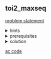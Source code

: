 ## toi2_maxseq
[problem statement]()

<details>
  <summary>hints</summary>
  <details>
    <summary>hint 1</summary>
    มี algorithm ไหนที่ใช้ represent ผลบวกของช่วงที่ติดกัน?
  </details>

  <details>
    <summary>hint 1.5</summary>
    prefix sum
  </details>
</details>

<details>
  <summary>prerequisites</summary>
  prefix sum
</details>

<details>
  <summary>solution</summary>
  โจทย์ข้อนี้ให้เราหา sequence ที่มีผลบวกมากที่สุดและอยู่ซ้ายสุดที่เป็นไปได้.
  เราสามารถ represent ผลบวกในช่วง $[l,r]$ ใดๆได้ด้วยการใช้ prefix sum กำหนดให้ $qs_i$ แทน prefix sum จนถึง $i$, ผลบวกในช่วง $[l,r]$ ก็คือ $qs_r - qs_{l-1}$ เราต้องการผลบวกที่มากที่สุด ดังนั้นเราจึงพยายามหา $qs_{l-1}$ ที่น้อยที่สุด ซึ่ง $min(\{qs_{l-1}\})$ ก็คือ prefix minimum ของ prefix sum จนถึง $r-1$. เราก็ทำการ run loop $r$ จาก 1 → $N$ เพื่อหาผลรวมที่มากที่สุดซึ่งคือ $max(\{qs_r - (prefix\_min)_{r-1}\})$ ในแต่รอบ $r$ ถ้าเราได้คำตอบที่ดีกว่า (ผลบวกมากกว่า หรือ ผลบวกเท่ากันแต่ $l$ น้อยกว่า[เริ่ม sequence ก่อน]) ก็ทำการ update ค่า mx_sum และเก็บตำแหน่งเริ่มต้น และ จบ sequence ไว้เพื่อจะได้เอาไว้ print ในภายหลัง.
  TC = $O(N)$

<video src="https://github.com/user-attachments/assets/166b649c-4f02-4b74-95e5-4f175d62d2ab" width="600" autoplay></video>

</details>

[ac code]()

